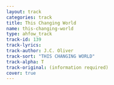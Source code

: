 ```yaml
---
layout: track
categories: track
title: This Changing World
name: this-changing-world
type: ahfow_track
track-id: 139
track-lyrics: 
track-author: J.C. Oliver
track-sort: "THIS CHANGING WORLD"
track-alpha: T
track-original: (information required)
cover: true
---
```

